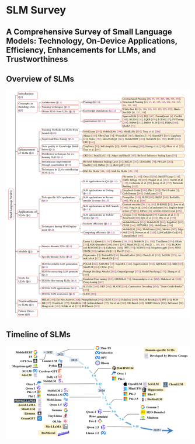 # SLM Survey

## A Comprehensive Survey of Small Language Models: Technology, On-Device Applications, Efficiency, Enhancements for LLMs, and Trustworthiness

## Overview of SLMs
![Overview of Small Language Models](images/overview_structure.png)

## Timeline of SLMs
![Timeline of Small Language Models](images/timeline.png)



